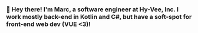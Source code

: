 ### 👋 Hey there! I'm Marc, a software engineer at Hy-Vee, Inc. I work mostly back-end in Kotlin and C#, but have a soft-spot for front-end web dev (VUE <3)!

<!--
**MMShep97/mmshep97** is a ✨ _special_ ✨ repository because its `README.md` (this file) appears on your GitHub profile.

Here are some ideas to get you started:

- 🔭 I’m currently working on ...
- 🌱 I’m currently learning ...
- 👯 I’m looking to collaborate on ...
- 🤔 I’m looking for help with ...
- 💬 Ask me about ...
- 📫 How to reach me: ...
- 😄 Pronouns: ...
- ⚡ Fun fact: ...
-->
